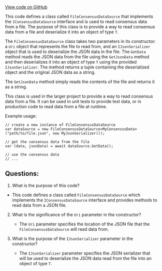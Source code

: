 [View code on GitHub](https://github.com/nethermindeth/nethermind/Nethermind.JsonRpc.Test/ConsensusHelperTests.FileConsensusDataSource.cs)

This code defines a class called `FileConsensusDataSource` that implements the `IConsensusDataSource` interface and is used to read consensus data from a file. The purpose of this class is to provide a way to read consensus data from a file and deserialize it into an object of type `T`. 

The `FileConsensusDataSource` class takes two parameters in its constructor: a `Uri` object that represents the file to read from, and an `IJsonSerializer` object that is used to deserialize the JSON data in the file. The `GetData` method reads the JSON data from the file using the `GetJsonData` method and then deserializes it into an object of type `T` using the provided `IJsonSerializer`. The method returns a tuple containing the deserialized object and the original JSON data as a string. 

The `GetJsonData` method simply reads the contents of the file and returns it as a string. 

This class is used in the larger project to provide a way to read consensus data from a file. It can be used in unit tests to provide test data, or in production code to read data from a file at runtime. 

Example usage:

```
// create a new instance of FileConsensusDataSource
var dataSource = new FileConsensusDataSource<MyConsensusData>("path/to/file.json", new MyJsonSerializer());

// get the consensus data from the file
var (data, jsonData) = await dataSource.GetData();

// use the consensus data
// ...
```
## Questions: 
 1. What is the purpose of this code?
   - This code defines a class called `FileConsensusDataSource` which implements the `IConsensusDataSource` interface and provides methods to read data from a JSON file.

2. What is the significance of the `Uri` parameter in the constructor?
   - The `Uri` parameter specifies the location of the JSON file that the `FileConsensusDataSource` will read data from.

3. What is the purpose of the `IJsonSerializer` parameter in the constructor?
   - The `IJsonSerializer` parameter specifies the JSON serializer that will be used to deserialize the JSON data read from the file into an object of type `T`.